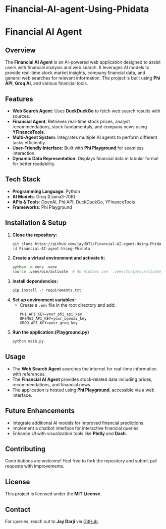 # Financial-AI-agent-Using-Phidata
# Financial AI Agent

## Overview
The **Financial AI Agent** is an AI-powered web application designed to assist users with financial analysis and web search. It leverages AI models to provide real-time stock market insights, company financial data, and general web searches for relevant information. The project is built using **Phi API**, **Groq AI**, and various financial tools.

## Features
- **Web Search Agent**: Uses **DuckDuckGo** to fetch web search results with sources.
- **Financial Agent**: Retrieves real-time stock prices, analyst recommendations, stock fundamentals, and company news using **YFinanceTools**.
- **Multi-Agent System**: Integrates multiple AI agents to perform different tasks efficiently.
- **User-Friendly Interface**: Built with **Phi Playground** for seamless interaction.
- **Dynamic Data Representation**: Displays financial data in tabular format for better readability.

## Tech Stack
- **Programming Language**: Python
- **AI Models**: Groq (Llama3-70B)
- **APIs & Tools**: OpenAI, Phi API, DuckDuckGo, YFinanceTools
- **Frameworks**: Phi Playground

## Installation & Setup
1. **Clone the repository:**
   ```bash
   git clone https://github.com/jayd972/Financial-AI-agent-Using-Phidata.git
   cd Financial-AI-agent-Using-Phidata
   ```
2. **Create a virtual environment and activate it:**
   ```bash
   python -m venv .venv
   source .venv/bin/activate  # On Windows use `.venv\Scripts\activate`
   ```
3. **Install dependencies:**
   ```bash
   pip install -r requirements.txt
   ```
4. **Set up environment variables:**
   - Create a `.env` file in the root directory and add:
     ```env
     PHI_API_KEY=your_phi_api_key
     OPENAI_API_KEY=your_openai_key
     GROQ_API_KEY=your_groq_key
     ```
5. **Run the application:(Playground.py)**
   ```bash
   python main.py
   ```

## Usage
- The **Web Search Agent** searches the internet for real-time information with references.
- The **Financial AI Agent** provides stock-related data including prices, recommendations, and financial news.
- The application is hosted using **Phi Playground**, accessible via a web interface.

## Future Enhancements
- Integrate additional AI models for improved financial predictions.
- Implement a chatbot interface for interactive financial queries.
- Enhance UI with visualization tools like **Plotly** and **Dash**.

## Contributing
Contributions are welcome! Feel free to fork the repository and submit pull requests with improvements.

## License
This project is licensed under the **MIT License**.

## Contact
For queries, reach out to **Jay Darji** via [GitHub](https://github.com/jayd972).


